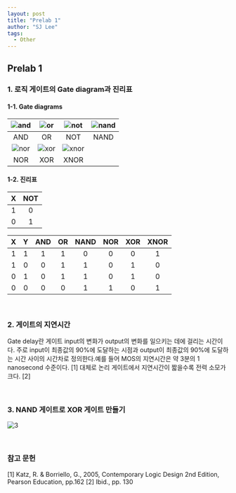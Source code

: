 ```yaml
---
layout: post
title: "Prelab 1"
author: "SJ Lee"
tags:
  - Other
---
```


## Prelab 1

### 1. 로직 게이트의 Gate diagram과 진리표

#### 1-1. Gate diagrams

<div align = center>
  
|![and](https://i.imgur.com/GiYCC1d.png)|![or](https://i.imgur.com/GWeNenv.png)|![not](https://i.imgur.com/RvJs8Ps.png)|![nand](https://i.imgur.com/nxf6aYq.png)|
|:--:|:--:|:--:|:--:|
|AND|OR|NOT|NAND|
|![nor](https://i.imgur.com/gjejdld.png)|![xor](https://i.imgur.com/9Gb6EiN.png)|![xnor](https://i.imgur.com/qOdDaog.png)||
|NOR|XOR|XNOR||

</div>

#### 1-2. 진리표

<div align = center>

|X|NOT|
|:--:|:--:|
|1|0|
|0|1|

|X|Y|AND|OR|NAND|NOR|XOR|XNOR|
|:--:|:--:|:--:|:--:|:--:|:--:|:--:|:--:|
|1|1|1|1|0|0|0|1|
|1|0|0|1|1|0|1|0|
|0|1|0|1|1|0|1|0|
|0|0|0|0|1|1|0|1|

</div>

<br/>

### 2. 게이트의 지연시간

Gate delay란 게이트 input의 변화가 output의 변화를 일으키는 데에 걸리는 시간이다. 주로 input이 최종값의 90%에 도달하는 시점과 output이 최종값의 90%에 도달하는 시간 사이의 시간차로 정의한다.예를 들어 MOS의 지연시간은 약 3분의 1 nanosecond 수준이다. [1] 대체로 논리 게이트에서 지연시간이 짧을수록 전력 소모가 크다. [2]

<br/>

### 3. NAND 게이트로 XOR 게이트 만들기

![3](https://i.imgur.com/R0EPmLF.jpg)


<br/>

### 참고 문헌
[1] Katz, R. & Borriello, G., 2005, Contemporary Logic Design 2nd Edition, Pearson Education, pp.162
[2] Ibid., pp. 130

